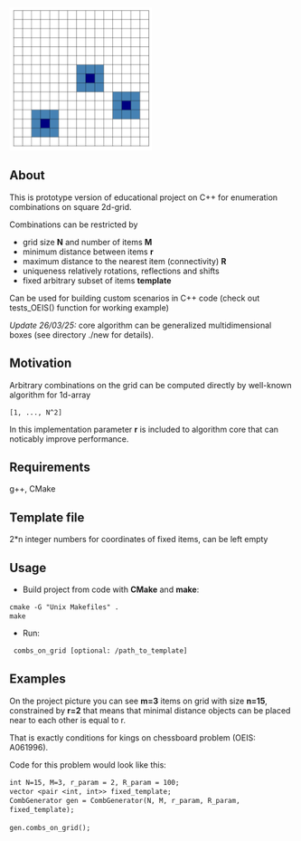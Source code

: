 <img src="logo.png" alt="drawing" width="50%"/>

## About
This is prototype version of educational project on C++ for enumeration combinations on square 2d-grid.

Combinations can be restricted by 
- grid size **N** and number of items **M**
- minimum distance between items **r**
- maximum distance to the nearest item (connectivity) **R**
- uniqueness relatively rotations, reflections and shifts
- fixed arbitrary subset of items **template**

Can be used for building custom scenarios in C++ code (check out tests_OEIS() function for working example)

*Update 26/03/25:* core algorithm can be generalized multidimensional boxes (see directory ./new for details).

## Motivation
Arbitrary combinations on the grid can be computed directly by well-known algorithm for 1d-array
```
[1, ..., N^2]
```
In this implementation parameter **r** is included to algorithm core that can noticably improve performance.

## Requirements
g++, CMake

## Template file
2*n integer numbers for coordinates of fixed items, can be left empty

## Usage
- Build project from code with **CMake** and **make**:
```
cmake -G "Unix Makefiles" .
make
```

- Run:
```sh
 combs_on_grid [optional: /path_to_template]
```
## Examples
On the project picture you can see **m=3** items on grid 
with size **n=15**, constrained by **r=2** that means that minimal distance objects
can be placed near to each other is equal to r.

That is exactly conditions for kings on chessboard problem (OEIS: A061996).

Code for this problem would look like this:
```
int N=15, M=3, r_param = 2, R_param = 100;
vector <pair <int, int>> fixed_template;    
CombGenerator gen = CombGenerator(N, M, r_param, R_param, fixed_template);

gen.combs_on_grid();
```
  

